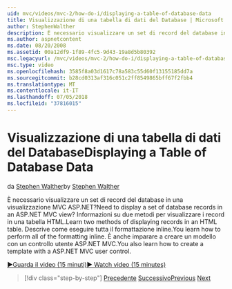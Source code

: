 ```yaml
---
uid: mvc/videos/mvc-2/how-do-i/displaying-a-table-of-database-data
title: Visualizzazione di una tabella di dati del Database | Microsoft Docs
author: StephenWalther
description: È necessario visualizzare un set di record del database in una visualizzazione MVC ASP.NET? Informazioni su due metodi per visualizzare i record in una tabella HTML. Descrive come eseguire tutte t...
ms.author: aspnetcontent
ms.date: 08/20/2008
ms.assetid: 00a12df9-1f89-4fc5-9d43-19a8d5b80392
msc.legacyurl: /mvc/videos/mvc-2/how-do-i/displaying-a-table-of-database-data
msc.type: video
ms.openlocfilehash: 3585f8a03d1617c78a583c55d60f13155185dd7a
ms.sourcegitcommit: b28cd0313af316c051c2ff8549865bff67f2fbb4
ms.translationtype: MT
ms.contentlocale: it-IT
ms.lasthandoff: 07/05/2018
ms.locfileid: "37816015"
---
```

<a name="displaying-a-table-of-database-data"></a><span data-ttu-id="d2d4a-105">Visualizzazione di una tabella di dati del Database</span><span class="sxs-lookup"><span data-stu-id="d2d4a-105">Displaying a Table of Database Data</span></span>
====================
<span data-ttu-id="d2d4a-106">da [Stephen Walther](https://github.com/StephenWalther)</span><span class="sxs-lookup"><span data-stu-id="d2d4a-106">by [Stephen Walther](https://github.com/StephenWalther)</span></span>

<span data-ttu-id="d2d4a-107">È necessario visualizzare un set di record del database in una visualizzazione MVC ASP.NET?</span><span class="sxs-lookup"><span data-stu-id="d2d4a-107">Need to display a set of database records in an ASP.NET MVC view?</span></span> <span data-ttu-id="d2d4a-108">Informazioni su due metodi per visualizzare i record in una tabella HTML.</span><span class="sxs-lookup"><span data-stu-id="d2d4a-108">Learn two methods of displaying records in an HTML table.</span></span> <span data-ttu-id="d2d4a-109">Descrive come eseguire tutta il formattazione inline.</span><span class="sxs-lookup"><span data-stu-id="d2d4a-109">You learn how to perform all of the formatting inline.</span></span> <span data-ttu-id="d2d4a-110">È anche imparare a creare un modello con un controllo utente ASP.NET MVC.</span><span class="sxs-lookup"><span data-stu-id="d2d4a-110">You also learn how to create a template with a ASP.NET MVC user control.</span></span>

[<span data-ttu-id="d2d4a-111">&#9654;Guarda il video (15 minuti)</span><span class="sxs-lookup"><span data-stu-id="d2d4a-111">&#9654; Watch video (15 minutes)</span></span>](https://channel9.msdn.com/Blogs/ASP-NET-Site-Videos/displaying-a-table-of-database-data)

> [!div class="step-by-step"]
> <span data-ttu-id="d2d4a-112">[Precedente](creating-model-classes-with-linq-to-sql.md)
> [Successivo](what-is-aspnet-mvc-80-minute-technical-video-for-developers-building-nerddinner.md)</span><span class="sxs-lookup"><span data-stu-id="d2d4a-112">[Previous](creating-model-classes-with-linq-to-sql.md)
[Next](what-is-aspnet-mvc-80-minute-technical-video-for-developers-building-nerddinner.md)</span></span>
